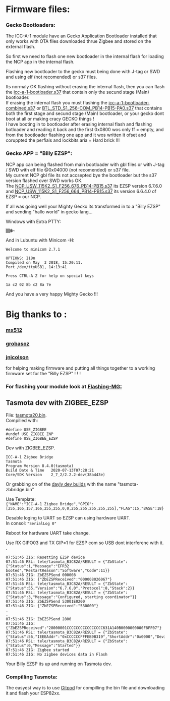 # Firmware files:

### Gecko Bootloaders:
The ICC-A-1 module have an Gecko Application Bootloader installed that only works with OTA files downloaded thrue Zigbee and stored on the external flash.  
  
So first we need to flash one new bootloader in the internal flash for loading the NCP app in the internal flash.  
  
Flashing new bootloader to the gecko must being done with J-tag or SWD and using elf (not recomended) or s37 files.    
  
Its normaly OK flashing without erasing the internal flash, then you can flash the [icc-a-1-bootloader.s37](icc-a-1-bootloader.s37) that contain only the secund stage (Main) bootloader.  
If erasing the internal flash you must flashing the [icc-a-1-bootloader-combined.s37](icc-a-1-bootloader-combined.s37) or [BTL_STD_S1_256-COM_PB14-PB15-PA0.s37](BTL_STD_S1_256-COM_PB14-PB15-PA0.s37) that contains both the first stage and secund stage (Main) bootloader, or your gecko dont boot at all or making cracy GECKO things !  
I have booting in to bootloader after erasing internal flash and flashing botloader and reading it back and the first 0x0800 wos only ff = empty, and from the bootloader flashing one app and it wos written it ofset and coruppted the perfials and lockbits aria = Hard brick !!!  

### Gecko APP = "Billy EZSP":
NCP app can being flashed from main bootloader with gbl files or with  J-tag / SWD with elf file @0x04000 (not recomended) or s37 file.  
My current NCP gbl file its not accsepted bye the bootloader but the s37 version flashed over SWD works OK.  
The [NCP_USW_115K2_S1_F256_676_PB14-PB15.s37](NCP_USW_115K2_S1_F256_676_PB14-PB15.s37) its EZSP version 6.7.6.0 and [NCP_USW_115K2_S1_F256_664_PB14-PB15.s37](NCP_USW_115K2_S1_F256_664_PB14-PB15.s37) its version 6.6.4.0 of EZSP = our NCP.  

If all was going well your Mighty Gecko its transformed in to a "Billy EZSP" and sending "hallo world" in gecko lang...  
  
Windows with Extra PTTY:
```
▒▒�~
```
And in Lubuntu with Minicom -H:
```
Welcome to minicom 2.7.1

OPTIONS: I18n                                                                
Compiled on May  3 2018, 15:20:11.                                           
Port /dev/ttyUSB1, 14:13:41                                                  
                                                                             
Press CTRL-A Z for help on special keys                                              
                                                                                     
1a c2 02 8b c2 8a 7e  
```

And you have a very happy Mighty Gecko !!!

# Big  thanks to : 
### [mx512](https://github.com/mtx512)
### [grobasoz](https://github.com/grobasoz)
### [jnicolson](https://github.com/jnicolson) 
for helping making firmware and putting all things together to a working firmware set for the "Billy EZSP" ! ! !  
 
 
### For flashing your module look at [Flashing-MG:](https://github.com/MattWestb/IKEA-TRADFRI-ICC-A-1-Module/tree/master/Flashing-MG)  
   
## Tasmota dev with ZIGBEE_EZSP
  
File: [tasmota20.bin](tasmota20.bin).  
Compilled with:  
  ```
#define USE_ZIGBEE
#undef USE_ZIGBEE_ZNP
#define USE_ZIGBEE_EZSP
  ```
 Dev with ZIGBEE_EZSP.   
  ```
ICC-A-1 Zigbee Bridge  
Tasmota  
Program Version	8.4.0(tasmota)  
Build Date & Time	2020-07-13T07:28:21  
Core/SDK Version	2_7_2/2.2.2-dev(38a443e)  
  ```
Or grabbing on of the [dayly dev builds](https://github.com/arendst/Tasmota/tree/firmware/firmware/tasmota) with the name "tasmota-zbbridge.bin"
  
Use Template:   
``` {"NAME":"ICC-A-1 Zigbee Bridge","GPIO":[255,165,157,166,255,255,0,0,255,255,255,255,255],"FLAG":15,"BASE":18} ```  
  
  
Desable loging to UART so EZSP can using hardware UART.   
In consol: ``` "SerialLog 0" ```  
  
Reboot for hardware UART take change.  
  
Use RX GIPO03 and TX GIP=1 for EZSP com so USB dont interferenc with it.  .  

  ```
 07:51:45 ZIG: Resetting EZSP device
07:51:46 RSL: tele/tasmota_B3C82A/RESULT = {"ZbState":{"Status":1,"Message":"EFR32 booted","RestartReason":"Software","Code":11}}
07:51:46 ZIG: ZbEZSPSend 000008
07:51:46 ZIG: {"ZbEZSPReceived":"000008026067"}
07:51:46 RSL: tele/tasmota_B3C82A/RESULT = {"ZbState":{"Status":55,"Version":"6.7.6.0","Protocol":8,"Stack":2}}
07:51:46 RSL: tele/tasmota_B3C82A/RESULT = {"ZbState":{"Status":3,"Message":"Configured, starting coordinator"}}
07:51:46 ZIG: ZbEZSPSend 53001E0200
07:51:46 ZIG: {"ZbEZSPReceived":"530000"}
.
.
07:51:46 ZIG: ZbEZSPSend 2800
07:51:46 ZIG: {"ZbEZSPReceived":"28000001CCCCCCCCCCCCCCCC631A140B0000000000F8FF07"}
07:51:46 RSL: tele/tasmota_B3C82A/RESULT = {"ZbState":{"Status":56,"IEEEAddr":"0xCCCCCCFFFEB9B319","ShortAddr":"0x0000","DeviceType":1}}
07:51:46 RSL: tele/tasmota_B3C82A/RESULT = {"ZbState":{"Status":0,"Message":"Started"}}
07:51:46 ZIG: Zigbee started
07:51:46 ZIG: No zigbee devices data in Flash
 ```
   
 Your Billy EZSP its up and running on Tasmota dev.  
 
 ### Compilling Tasmota:
  
The easyest way is to use [Gitpod](https://tasmota.github.io/docs/Gitpod/) for compilling the bin file and downloading it and flash your ESP82xx.  

